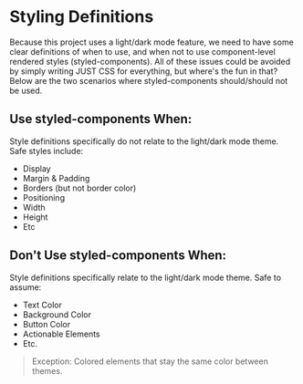 # Styling Definitions
Because this project uses a light/dark mode feature, we need to have some clear definitions of when to use, and when not to use component-level rendered styles (styled-components). All of these issues could be avoided by simply writing JUST CSS for everything, but where's the fun in that? Below are the two scenarios where styled-components should/should not be used.

## Use styled-components When:
Style definitions specifically do not relate to the light/dark mode theme. Safe styles include:

* Display
* Margin & Padding
* Borders (but not border color)
* Positioning
* Width
* Height
* Etc

## **Don't** Use styled-components When:
Style definitions specifically relate to the light/dark mode theme. Safe to assume:

* Text Color
* Background Color
* Button Color
* Actionable Elements
* Etc.

> Exception: Colored elements that stay the same color between themes.
